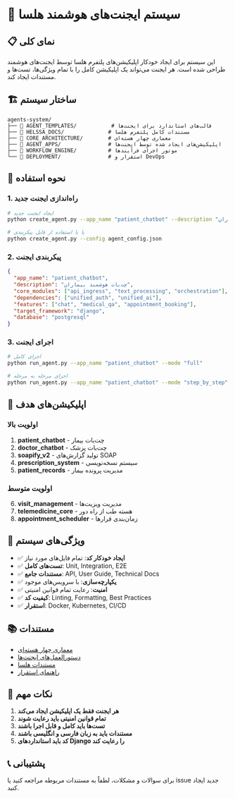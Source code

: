 # 🤖 سیستم ایجنت‌های هوشمند هلسا

## 📋 نمای کلی

این سیستم برای ایجاد خودکار اپلیکیشن‌های پلتفرم هلسا توسط ایجنت‌های هوشمند طراحی شده است. هر ایجنت می‌تواند یک اپلیکیشن کامل را با تمام ویژگی‌ها، تست‌ها و مستندات ایجاد کند.

## 🏗️ ساختار سیستم

```
agents-system/
├── 📁 AGENT_TEMPLATES/           # قالب‌های استاندارد برای ایجنت‌ها
├── 📁 HELSSA_DOCS/              # مستندات کامل پلتفرم هلسا
├── 📁 CORE_ARCHITECTURE/        # معماری چهار هسته‌ای
├── 📁 AGENT_APPS/               # اپلیکیشن‌های ایجاد شده توسط ایجنت‌ها
├── 📁 WORKFLOW_ENGINE/          # موتور اجرای فرآیندها
└── 📁 DEPLOYMENT/               # استقرار و DevOps
```

## 🚀 نحوه استفاده

### 1. راه‌اندازی ایجنت جدید

```bash
# ایجاد ایجنت جدید
python create_agent.py --app_name "patient_chatbot" --description "چت‌بات هوشمند بیماران"

# یا با استفاده از فایل پیکربندی
python create_agent.py --config agent_config.json
```

### 2. پیکربندی ایجنت

```json
{
  "app_name": "patient_chatbot",
  "description": "چت‌بات هوشمند بیماران",
  "core_modules": ["api_ingress", "text_processing", "orchestration"],
  "dependencies": ["unified_auth", "unified_ai"],
  "features": ["chat", "medical_qa", "appointment_booking"],
  "target_framework": "django",
  "database": "postgresql"
}
```

### 3. اجرای ایجنت

```bash
# اجرای کامل
python run_agent.py --app_name "patient_chatbot" --mode "full"

# اجرای مرحله به مرحله
python run_agent.py --app_name "patient_chatbot" --mode "step_by_step"
```

## 🎯 اپلیکیشن‌های هدف

### اولویت بالا
1. **patient_chatbot** - چت‌بات بیمار
2. **doctor_chatbot** - چت‌بات پزشک
3. **soapify_v2** - تولید گزارش‌های SOAP
4. **prescription_system** - سیستم نسخه‌نویسی
5. **patient_records** - مدیریت پرونده بیمار

### اولویت متوسط
6. **visit_management** - مدیریت ویزیت‌ها
7. **telemedicine_core** - هسته طب از راه دور
8. **appointment_scheduler** - زمان‌بندی قرارها

## 🔧 ویژگی‌های سیستم

- ✅ **ایجاد خودکار کد**: تمام فایل‌های مورد نیاز
- ✅ **تست‌های کامل**: Unit, Integration, E2E
- ✅ **مستندات جامع**: API, User Guide, Technical Docs
- ✅ **یکپارچه‌سازی**: با سرویس‌های موجود
- ✅ **امنیت**: رعایت تمام قوانین امنیتی
- ✅ **کیفیت کد**: Linting, Formatting, Best Practices
- ✅ **استقرار**: Docker, Kubernetes, CI/CD

## 📚 مستندات

- [معماری چهار هسته‌ای](./CORE_ARCHITECTURE/README.md)
- [دستورالعمل‌های ایجنت‌ها](./AGENT_TEMPLATES/README.md)
- [مستندات هلسا](./HELSSA_DOCS/README.md)
- [راهنمای استقرار](./DEPLOYMENT/README.md)

## 🚨 نکات مهم

1. **هر ایجنت فقط یک اپلیکیشن ایجاد می‌کند**
2. **تمام قوانین امنیتی باید رعایت شوند**
3. **تست‌ها باید کامل و قابل اجرا باشند**
4. **مستندات باید به زبان فارسی و انگلیسی باشند**
5. **کد باید استانداردهای Django را رعایت کند**

## 📞 پشتیبانی

برای سوالات و مشکلات، لطفاً به مستندات مربوطه مراجعه کنید یا issue جدید ایجاد کنید.
